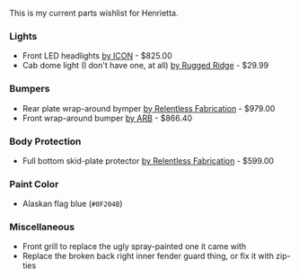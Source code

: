 This is my current parts wishlist for Henrietta.

### Lights

* Front LED headlights [by ICON](https://shop.icon4x4.com/parts/fj-headlights) - $825.00
* Cab dome light (I don't have one, at all) [by Rugged Ridge](https://www.carid.com/rugged-ridge/roll-bar-mounted-courtesy-white-led-light.html) - $29.99

### Bumpers

* Rear plate wrap-around bymper [by Relentless Fabrication](https://www.relentlessfabrication.com/products/96-04-tacoma-wrap-around-rear-plate-bumper) - $979.00
* Front wrap-around bumper [by ARB](https://bumpersuperstore.com/i-23938988-arb-3423040-front-deluxe-bull-bar-winch-bumper-toyota-tacoma-1995-2004-textured.html) - $866.40

### Body Protection

* Full bottom skid-plate protector [by Relentless Fabrication](https://www.relentlessfabrication.com/collections/toyota/products/96-04-tacoma-full-skid-plate-set) - $599.00

### Paint Color

* Alaskan flag blue (`#0F204B`)

### Miscellaneous

* Front grill to replace the ugly spray-painted one it came with
* Replace the broken back right inner fender guard thing, or fix it with zip-ties 